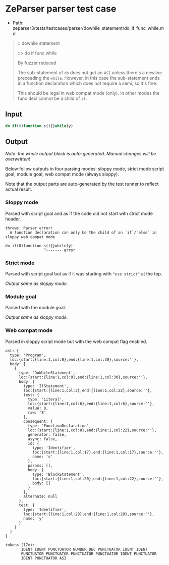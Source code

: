 # ZeParser parser test case

- Path: zeparser3/tests/testcases/parser/dowhile_statement/do_if_func_while.md

> :: dowhile statement
>
> ::> do if func while
>
> By fuzzer reduced
>
> The sub-statement of `do` does not get an `ASI` unless there's a newline preceeding the `while`. However, in this case the sub-statement ends in a function declaration which does not require a semi, so it's fine.
>
> This should be legal in web compat mode (only). In other modes the func decl cannot be a child of `if`.

## Input

`````js
do if(8)function s(){}while(y)
`````

## Output

_Note: the whole output block is auto-generated. Manual changes will be overwritten!_

Below follow outputs in four parsing modes: sloppy mode, strict mode script goal, module goal, web compat mode (always sloppy).

Note that the output parts are auto-generated by the test runner to reflect actual result.

### Sloppy mode

Parsed with script goal and as if the code did not start with strict mode header.

`````
throws: Parser error!
  A function declaration can only be the child of an `if`/`else` in sloppy web compat mode

do if(8)function s(){}while(y)
                 ^------- error
`````

### Strict mode

Parsed with script goal but as if it was starting with `"use strict"` at the top.

_Output same as sloppy mode._

### Module goal

Parsed with the module goal.

_Output same as sloppy mode._

### Web compat mode

Parsed in sloppy script mode but with the web compat flag enabled.

`````
ast: {
  type: 'Program',
  loc:{start:{line:1,col:0},end:{line:1,col:30},source:''},
  body: [
    {
      type: 'DoWhileStatement',
      loc:{start:{line:1,col:0},end:{line:1,col:30},source:''},
      body: {
        type: 'IfStatement',
        loc:{start:{line:1,col:3},end:{line:1,col:22},source:''},
        test: {
          type: 'Literal',
          loc:{start:{line:1,col:6},end:{line:1,col:6},source:''},
          value: 8,
          raw: '8'
        },
        consequent: {
          type: 'FunctionDeclaration',
          loc:{start:{line:1,col:8},end:{line:1,col:22},source:''},
          generator: false,
          async: false,
          id: {
            type: 'Identifier',
            loc:{start:{line:1,col:17},end:{line:1,col:17},source:''},
            name: 's'
          },
          params: [],
          body: {
            type: 'BlockStatement',
            loc:{start:{line:1,col:20},end:{line:1,col:22},source:''},
            body: []
          }
        },
        alternate: null
      },
      test: {
        type: 'Identifier',
        loc:{start:{line:1,col:28},end:{line:1,col:29},source:''},
        name: 'y'
      }
    }
  ]
}

tokens (17x):
       IDENT IDENT PUNCTUATOR NUMBER_DEC PUNCTUATOR IDENT IDENT
       PUNCTUATOR PUNCTUATOR PUNCTUATOR PUNCTUATOR IDENT PUNCTUATOR
       IDENT PUNCTUATOR ASI
`````

